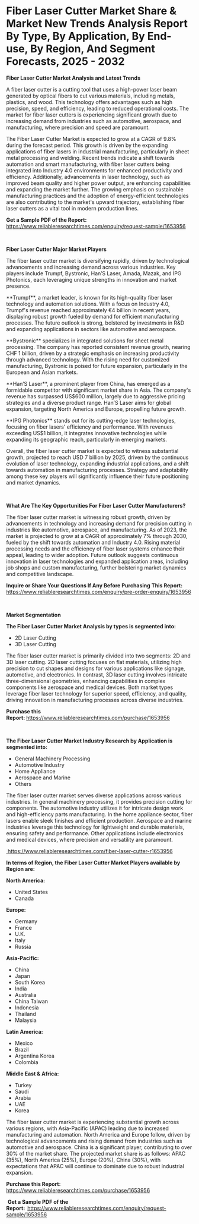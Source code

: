 <p><h1>Fiber Laser Cutter Market Share & Market New Trends Analysis Report By Type, By Application, By End-use, By Region, And Segment Forecasts, 2025 - 2032</h1></p><p><strong>Fiber Laser Cutter Market Analysis and Latest Trends</strong></p>
<p><p>A fiber laser cutter is a cutting tool that uses a high-power laser beam generated by optical fibers to cut various materials, including metals, plastics, and wood. This technology offers advantages such as high precision, speed, and efficiency, leading to reduced operational costs. The market for fiber laser cutters is experiencing significant growth due to increasing demand from industries such as automotive, aerospace, and manufacturing, where precision and speed are paramount.</p><p>The Fiber Laser Cutter Market is expected to grow at a CAGR of 9.8% during the forecast period. This growth is driven by the expanding applications of fiber lasers in industrial manufacturing, particularly in sheet metal processing and welding. Recent trends indicate a shift towards automation and smart manufacturing, with fiber laser cutters being integrated into Industry 4.0 environments for enhanced productivity and efficiency. Additionally, advancements in laser technology, such as improved beam quality and higher power output, are enhancing capabilities and expanding the market further. The growing emphasis on sustainable manufacturing practices and the adoption of energy-efficient technologies are also contributing to the market's upward trajectory, establishing fiber laser cutters as a vital tool in modern production lines.</p></p>
<p><strong>Get a Sample PDF of the Report:&nbsp;</strong> <a href="https://www.reliableresearchtimes.com/enquiry/request-sample/1653956?utm_campaign=2009&utm_medium=2&utm_source=Github&utm_content=ia&utm_term=18042025&utm_id=fiber-laser-cutter">https://www.reliableresearchtimes.com/enquiry/request-sample/1653956</a></p>
<p>&nbsp;</p>
<p><strong>Fiber Laser Cutter Major Market Players</strong></p>
<p><p>The fiber laser cutter market is diversifying rapidly, driven by technological advancements and increasing demand across various industries. Key players include Trumpf, Bystronic, Han’S Laser, Amada, Mazak, and IPG Photonics, each leveraging unique strengths in innovation and market presence.</p><p>**Trumpf**, a market leader, is known for its high-quality fiber laser technology and automation solutions. With a focus on Industry 4.0, Trumpf's revenue reached approximately €4 billion in recent years, displaying robust growth fueled by demand for efficient manufacturing processes. The future outlook is strong, bolstered by investments in R&D and expanding applications in sectors like automotive and aerospace. </p><p>**Bystronic** specializes in integrated solutions for sheet metal processing. The company has reported consistent revenue growth, nearing CHF 1 billion, driven by a strategic emphasis on increasing productivity through advanced technology. With the rising need for customized manufacturing, Bystronic is poised for future expansion, particularly in the European and Asian markets.</p><p>**Han’S Laser**, a prominent player from China, has emerged as a formidable competitor with significant market share in Asia. The company's revenue has surpassed US$600 million, largely due to aggressive pricing strategies and a diverse product range. Han’S Laser aims for global expansion, targeting North America and Europe, propelling future growth.</p><p>**IPG Photonics** stands out for its cutting-edge laser technologies, focusing on fiber lasers' efficiency and performance. With revenues exceeding US$1 billion, it integrates innovative technologies while expanding its geographic reach, particularly in emerging markets.</p><p>Overall, the fiber laser cutter market is expected to witness substantial growth, projected to reach USD 7 billion by 2025, driven by the continuous evolution of laser technology, expanding industrial applications, and a shift towards automation in manufacturing processes. Strategy and adaptability among these key players will significantly influence their future positioning and market dynamics.</p></p>
<p>&nbsp;</p>
<p><strong>What Are The Key Opportunities For Fiber Laser Cutter Manufacturers?</strong></p>
<p><p>The fiber laser cutter market is witnessing robust growth, driven by advancements in technology and increasing demand for precision cutting in industries like automotive, aerospace, and manufacturing. As of 2023, the market is projected to grow at a CAGR of approximately 7% through 2030, fueled by the shift towards automation and Industry 4.0. Rising material processing needs and the efficiency of fiber laser systems enhance their appeal, leading to wider adoption. Future outlook suggests continuous innovation in laser technologies and expanded application areas, including job shops and custom manufacturing, further bolstering market dynamics and competitive landscape.</p></p>
<p><strong>Inquire or Share Your Questions If Any Before Purchasing This Report:</strong> <a href="https://www.reliableresearchtimes.com/enquiry/pre-order-enquiry/1653956?utm_campaign=2009&utm_medium=2&utm_source=Github&utm_content=ia&utm_term=18042025&utm_id=fiber-laser-cutter">https://www.reliableresearchtimes.com/enquiry/pre-order-enquiry/1653956</a></p>
<p>&nbsp;</p>
<p><strong>Market Segmentation</strong></p>
<p><strong>The Fiber Laser Cutter Market Analysis by types is segmented into:</strong></p>
<p><ul><li>2D Laser Cutting</li><li>3D Laser Cutting</li></ul></p>
<p><p>The fiber laser cutter market is primarily divided into two segments: 2D and 3D laser cutting. 2D laser cutting focuses on flat materials, utilizing high precision to cut shapes and designs for various applications like signage, automotive, and electronics. In contrast, 3D laser cutting involves intricate three-dimensional geometries, enhancing capabilities in complex components like aerospace and medical devices. Both market types leverage fiber laser technology for superior speed, efficiency, and quality, driving innovation in manufacturing processes across diverse industries.</p></p>
<p><strong>Purchase this Report:&nbsp;</strong><a href="https://www.reliableresearchtimes.com/purchase/1653956?utm_campaign=2009&utm_medium=2&utm_source=Github&utm_content=ia&utm_term=18042025&utm_id=fiber-laser-cutter">https://www.reliableresearchtimes.com/purchase/1653956</a></p>
<p>&nbsp;</p>
<p><strong>The Fiber Laser Cutter Market Industry Research by Application is segmented into:</strong></p>
<p><ul><li>General Machinery Processing</li><li>Automotive Industry</li><li>Home Appliance</li><li>Aerospace and Marine</li><li>Others</li></ul></p>
<p><p>The fiber laser cutter market serves diverse applications across various industries. In general machinery processing, it provides precision cutting for components. The automotive industry utilizes it for intricate design work and high-efficiency parts manufacturing. In the home appliance sector, fiber lasers enable sleek finishes and efficient production. Aerospace and marine industries leverage this technology for lightweight and durable materials, ensuring safety and performance. Other applications include electronics and medical devices, where precision and versatility are paramount.</p></p>
<p><a href="https://www.reliableresearchtimes.com/fiber-laser-cutter-r1653956?utm_campaign=2009&utm_medium=2&utm_source=Github&utm_content=ia&utm_term=18042025&utm_id=fiber-laser-cutter">&nbsp;https://www.reliableresearchtimes.com/fiber-laser-cutter-r1653956</a></p>
<p><strong>In terms of Region, the Fiber Laser Cutter Market Players available by Region are:</strong></p>
<p>
    <p> <strong> North America: </strong>
        <ul>
            <li>United States</li>
            <li>Canada</li>
        </ul>
        </p> 
    <p> <strong> Europe: </strong>
        <ul>
            <li>Germany</li>
            <li>France</li>
            <li>U.K.</li>
            <li>Italy</li>
            <li>Russia</li>
        </ul>
        </p> 
    <p> <strong> Asia-Pacific: </strong>
        <ul>
            <li>China</li>
            <li>Japan</li>
            <li>South Korea</li>
            <li>India</li>
            <li>Australia</li>
            <li>China Taiwan</li>
            <li>Indonesia</li>
            <li>Thailand</li>
            <li>Malaysia</li>
        </ul>
        </p> 
    <p> <strong> Latin America: </strong>
        <ul>
            <li>Mexico</li>
            <li>Brazil</li>
            <li>Argentina Korea</li>
            <li>Colombia</li>
        </ul>
        </p> 
    <p> <strong> Middle East & Africa: </strong>
        <ul>
            <li>Turkey</li>
            <li>Saudi</li>
            <li>Arabia</li>
            <li>UAE</li>
            <li>Korea</li>
        </ul>
    </p>
    </p>
<p><p>The fiber laser cutter market is experiencing substantial growth across various regions, with Asia-Pacific (APAC) leading due to increased manufacturing and automation. North America and Europe follow, driven by technological advancements and rising demand from industries such as automotive and aerospace. China is a significant player, contributing to over 30% of the market share. The projected market share is as follows: APAC (35%), North America (25%), Europe (20%), China (30%), with expectations that APAC will continue to dominate due to robust industrial expansion.</p></p>
<p><strong>Purchase this Report: </strong><a href="https://www.reliableresearchtimes.com/purchase/1653956?utm_campaign=2009&utm_medium=2&utm_source=Github&utm_content=ia&utm_term=18042025&utm_id=fiber-laser-cutter">https://www.reliableresearchtimes.com/purchase/1653956</a></p>
<p>&nbsp;<strong>Get a Sample PDF of the Report:&nbsp;&nbsp;</strong><a href="https://www.reliableresearchtimes.com/enquiry/request-sample/1653956?utm_campaign=2009&utm_medium=2&utm_source=Github&utm_content=ia&utm_term=18042025&utm_id=fiber-laser-cutter">https://www.reliableresearchtimes.com/enquiry/request-sample/1653956</a></p>
<p><strong></strong></p>
<p><p></p><p></p><p></p></p>